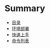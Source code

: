 # Summary

* [目录](README.md)
* [环境部署](deployment.md)
* [快速上手](kuai-su-shang-shou.md)
* [命令列表](cheng-xu-ming-ling.md)

